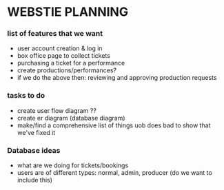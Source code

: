 # WEBSTIE PLANNING

### **list of features that we want**
- user account creation & log in
- box office page to collect tickets
- purchasing a ticket for a performance
- create productions/performances?
- if we do the above then: reviewing and approving production requests


### **tasks to do**
- create user flow diagram ??
- create er diagram (database diagram)
- make/find a comprehensive list of things uob does bad to show that we've fixed it


### Database ideas
- what are we doing for tickets/bookings
- users are of different types: normal, admin, producer 
    (do we want to include this)